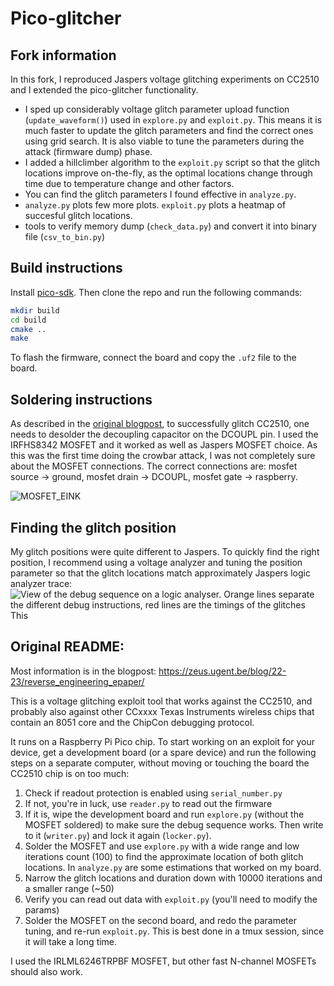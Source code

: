 # Pico-glitcher

## Fork information

In this fork, I reproduced Jaspers voltage glitching experiments on CC2510 and I extended the pico-glitcher functionality.

- I sped up considerably voltage glitch parameter upload function (`update_waveform()`) used in `explore.py` and `exploit.py`. This means it is much faster to update the glitch parameters and find the correct ones using grid search. It is also viable to tune the parameters during the attack (firmware dump) phase.
- I added a hillclimber algorithm to the `exploit.py` script so that the glitch locations improve on-the-fly, as the optimal locations change through time due to temperature change and other factors. 
- You can find the glitch parameters I found effective in `analyze.py`.
- `analyze.py` plots few more plots. `exploit.py` plots a heatmap of succesful glitch locations.
- tools to verify memory dump (`check_data.py`) and convert it into binary file (`csv_to_bin.py`)

## Build instructions

Install [pico-sdk](https://github.com/raspberrypi/pico-sdk). Then clone the repo and run the following commands:

```bash
mkdir build
cd build
cmake ..
make
```

To flash the firmware, connect the board and copy the `.uf2` file to the board.

## Soldering instructions

As described in the [original blogpost](https://zeus.ugent.be/blog/22-23/reverse_engineering_epaper/), to successfully glitch CC2510, one needs to desolder the decoupling capacitor on the DCOUPL pin. I used the IRFHS8342 MOSFET and it worked as well as Jaspers MOSFET choice. 
As this was the first time doing the crowbar attack, I was not completely sure about the MOSFET connections. The correct connections are: mosfet source -> ground, mosfet drain -> DCOUPL, mosfet gate -> raspberry. 

![MOSFET_EINK](https://github.com/user-attachments/assets/fa4eb0f5-745f-477f-9a43-edc6bb5b3623)

## Finding the glitch position

My glitch positions were quite different to Jaspers. To quickly find the right position, I recommend using a voltage analyzer and tuning the position parameter so that the glitch locations match approximately Jaspers logic analyzer trace:
![View of the debug sequence on a logic analyser. Orange lines separate the different debug instructions, red lines are the timings of the glitches](https://pics.zeus.gent/db5veC76CU7sK4k0m9W86zcwVybp01DvG5x8ARIx.png)
This 


## Original README:

Most information is in the blogpost: https://zeus.ugent.be/blog/22-23/reverse_engineering_epaper/

This is a voltage glitching exploit tool that works against the CC2510, and probably also against other CCxxxx Texas Instruments wireless chips that contain an 8051 core and the ChipCon debugging protocol.

It runs on a Raspberry Pi Pico chip. To start working on an exploit for your device, get a development board (or a spare device) and run the following steps on a separate computer, without moving or touching the board the CC2510 chip is on too much:

1. Check if readout protection is enabled using `serial_number.py`
2. If not, you're in luck, use `reader.py` to read out the firmware
3. If it is, wipe the development board and run `explore.py` (without the MOSFET soldered) to make sure the debug sequence works. Then write to it (`writer.py`) and lock it again (`locker.py`).
3. Solder the MOSFET and use `explore.py` with a wide range and low iterations count (100) to find the approximate location of both glitch locations. In `analyze.py` are some estimations that worked on my board.
4. Narrow the glitch locations and duration down with 10000 iterations and a smaller range (~50)
5. Verify you can read out data with `exploit.py` (you'll need to modify the params)
5. Solder the MOSFET on the second board, and redo the parameter tuning, and re-run `exploit.py`. This is best done in a tmux session, since it will take a long time.

I used the IRLML6246TRPBF MOSFET, but other fast N-channel MOSFETs should also work.
